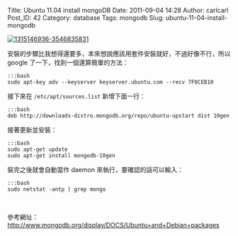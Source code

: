 Title: Ubuntu 11.04 install mongoDB
Date: 2011-09-04 14:28
Author: carlcarl
Post_ID: 42
Category: database
Tags: mongodb
Slug: ubuntu-11-04-install-mongodb

[![1315146936-3546835831][]][1315146936-3546835831]

安裝的步驟比我想得還要多，本來想說應該用套件安裝就好，不過好像不行，所以 google 了一下，找到一個還算簡單的方法：

	:::bash
	sudo apt-key adv --keyserver keyserver.ubuntu.com --recv 7F0CEB10


接下來在 `/etc/apt/sources.list` 新增下面一行：

	:::bash
	deb http://downloads-distro.mongodb.org/repo/ubuntu-upstart dist 10gen


接著更新並安裝：

	:::bash
	sudo apt-get update
	sudo apt-get install mongodb-10gen


裝完之後就會自動當作 daemon 來執行，要確認的話可以輸入：

	:::bash
	sudo netstat -antp | grep mongo
 

參考網址：  
<http://www.mongodb.org/display/DOCS/Ubuntu+and+Debian+packages>

  [1315146936-3546835831]: http://i.imgur.com/iAdD5Sfl.png
